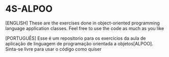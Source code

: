 # 4S-ALPOO

[ENGLISH]
These are the exercises done in object-oriented programming language application classes. Feel free to use the code as much as you like

[PORTUGUÊS]
Esse é um repositorio para os exercícios da aula de aplicação de linguagem de programação orientada a objetos[ALPOO]. Sinta-se livre para usar o código como quiser
